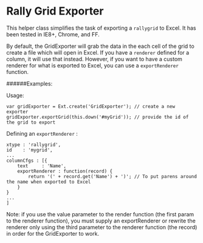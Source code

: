 Rally Grid Exporter
===================

This helper class simplifies the task of exporting a ```rallygrid``` to Excel.  It has been tested in IE8+, Chrome, and FF.

By default, the GridExporter will grab the data in the each cell of the grid to create a file which will open in Excel. If you have a ```renderer``` defined for a column, it will use that instead.  However, if you want to have a custom renderer for what is exported to Excel, you can use a ```exportRenderer``` function.

######Examples:

Usage:
```
var gridExporter = Ext.create('GridExporter'); // create a new exporter
gridExporter.exportGrid(this.down('#myGrid')); // provide the id of the grid to export
```

Defining an ```exportRenderer``` :
```
xtype : 'rallygrid',
id    : 'mygrid',
...
columnCfgs : [{
    text     : 'Name',
    exportRenderer : function(record) {
        return '(' + record.get('Name') + ')'; // To put parens around the name when exported to Excel
    }
}
...
]
```


Note: if you use the value parameter to the render function (the first param to the renderer function), you must supply an exportRenderer or rewrite the renderer only using the third parameter to the renderer function (the record) in order for the GridExporter to work.
